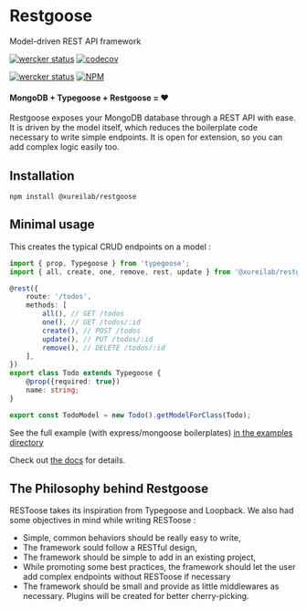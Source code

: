 # Restgoose
Model-driven REST API framework

[![wercker status](https://app.wercker.com/status/8ae5627cc2fb406638c44d6784b02815/s/master "wercker status")](https://app.wercker.com/project/byKey/8ae5627cc2fb406638c44d6784b02815)
[![codecov](https://codecov.io/gh/xurei/restgoose/branch/master/graph/badge.svg)](https://codecov.io/gh/xurei/restgoose)

[![wercker status](https://app.wercker.com/status/8ae5627cc2fb406638c44d6784b02815/m/master "wercker status")](https://app.wercker.com/project/byKey/8ae5627cc2fb406638c44d6784b02815)
[![NPM](https://nodei.co/npm/@xureilab/restgoose.png?compact=true)](https://www.npmjs.com/package/@xureilab/restgoose)

#### MongoDB + Typegoose + Restgoose = ❤️️

Restgoose exposes your MongoDB database through a REST API with ease. 
It is driven by the model itself, which reduces the boilerplate code necessary to write simple endpoints.
It is open for extension, so you can add complex logic easily too.

## Installation

```
npm install @xureilab/restgoose
```

## Minimal usage
This creates the typical CRUD endpoints on a model : 
```typescript
import { prop, Typegoose } from 'typegoose';
import { all, create, one, remove, rest, update } from '@xureilab/restgoose';

@rest({
    route: '/todos',
    methods: [
        all(), // GET /todos
        one(), // GET /todos/:id
        create(), // POST /todos
        update(), // PUT /todos/:id
        remove(), // DELETE /todos/:id
    ],
})
export class Todo extends Typegoose {
    @prop({required: true})
    name: string;
}

export const TodoModel = new Todo().getModelForClass(Todo);
```
See the full example (with express/mongoose boilerplates) [in the examples directory](./examples)

Check out [the docs](docs/index.md) for details. 

## The Philosophy behind Restgoose
RESToose takes its inspiration from Typegoose and Loopback.
We also had some objectives in mind while writing RESToose :
- Simple, common behaviors should be really easy to write,
- The framework sould follow a RESTful design,
- The framework should be simple to add in an existing project,
- While promoting some best practices, the framework should let the user add 
  complex endpoints without RESToose if necessary
- The framework should be small and provide as little middlewares as necessary. 
  Plugins will be created for better cherry-picking. 

